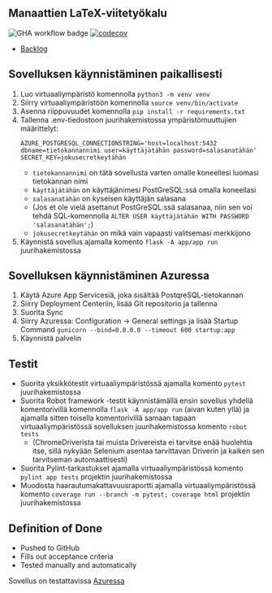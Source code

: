 ## Manaattien LaTeX-viitetyökalu
![GHA workflow badge](https://github.com/emilkivela/miniprojekti-manaatit/workflows/CI/badge.svg)
[![codecov](https://codecov.io/gh/emilkivela/miniprojekti-manaatit/graph/badge.svg)](https://codecov.io/gh/emilkivela/miniprojekti-manaatit)
- [Backlog](https://helsinkifi-my.sharepoint.com/:x:/g/personal/jannekoi_ad_helsinki_fi/EYn4NiHQI7NOrNhXnwcYWz4BjzSH1-En9Xs1Cre1dXYCrw?e=KMDOtW)

## Sovelluksen käynnistäminen paikallisesti
1. Luo virtuaaliympäristö komennolla ``` python3 -m venv venv ```
2. Siirry virtuaaliympäristöön komennolla ``` source venv/bin/activate ```
3. Asenna riippuvuudet komennolla ``` pip install -r requirements.txt ```
4. Tallenna .env-tiedostoon juurihakemistossa ympäristömuuttujien määrittelyt:
   ```
   AZURE_POSTGRESQL_CONNECTIONSTRING='host=localhost:5432 dbname=tietokannannimi user=käyttäjätähän password=salasanatähän'
   SECRET_KEY=jokusecretkeytähän
   ```
   - ``` tietokannannimi ``` on tätä sovellusta varten omalle koneellesi luomasi tietokannan nimi
   - ``` käyttäjätähän ``` on käyttäjänimesi PostGreSQL:ssä omalla koneellasi
   - ``` salasanatähän ``` on kyseisen käyttäjän salasana
   - (Jos et ole vielä asettanut PostGreSQL:ssä salasanaa, niin sen voi tehdä SQL-komennolla ``` ALTER USER käyttäjätähän WITH PASSWORD 'salasanatähän'; ```)
   - ``` jokusecretkeytähän ``` on mikä vain vapaasti valitsemasi merkkijono
5. Käynnistä sovellus ajamalla komento ``` flask -A app/app run ``` juurihakemistossa

## Sovelluksen käynnistäminen Azuressa
1. Käytä Azure App Servicesiä, joka sisältää PostqreSQL-tietokannan
2. Siirry Deployment Centeriin, lisää Git repositorio ja tallenna
3. Suorita Sync
4. Siirry Azuressa: Configuration -> General settings ja lisää Startup Command ``` gunicorn --bind=0.0.0.0 --timeout 600 startup:app ```
5. Käynnistä palvelin

## Testit
- Suorita yksikkötestit virtuaaliympäristössä ajamalla komento ``` pytest ``` juurihakemistossa
- Suorita Robot framework -testit käynnistämällä ensin sovellus yhdellä komentorivillä komennolla ``` flask -A app/app run ``` (aivan kuten yllä) ja ajamalla sitten toisella komentorivillä samaan tapaan virtuaaliympäristössä sovelluksen juurihakemistossa komento ``` robot tests ```
  - (ChromeDriverista tai muista Drivereista ei tarvitse enää huolehtia itse, sillä nykyään Selenium asentaa tarvittavan Driverin ja kaiken sen tarvitseman automaattisesti)
- Suorita Pylint-tarkastukset ajamalla virtuaaliympäristössä komento ``` pylint app tests ``` projektin juurihakemistossa
- Muodosta haarautumakattavuusraportti ajamalla virtuaaliympäristössä komento ``` coverage run --branch -m pytest; coverage html ``` projektin juurihakemistossa

## Definition of Done
- Pushed to GitHub
- Fills out acceptance criteria
- Tested manually and automatically

Sovellus on testattavissa [Azuressa](https://manaatit.azurewebsites.net/) 
